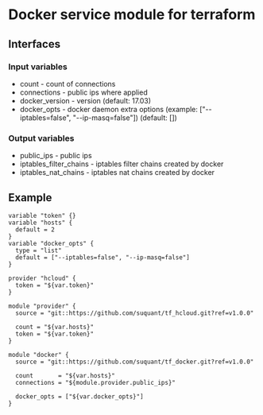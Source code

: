 # Docker service module for terraform

## Interfaces

### Input variables

* count - count of connections
* connections - public ips where applied
* docker_version - version (default: 17.03)
* docker_opts - docker daemon extra options (example: ["--iptables=false", "--ip-masq=false"]) (default: [])

### Output variables

* public_ips - public ips
* iptables_filter_chains - iptables filter chains created by docker
* iptables_nat_chains - iptables nat chains created by docker


## Example

```
variable "token" {}
variable "hosts" {
  default = 2
}
variable "docker_opts" {
  type = "list"
  default = ["--iptables=false", "--ip-masq=false"]
}

provider "hcloud" {
  token = "${var.token}"
}

module "provider" {
  source = "git::https://github.com/suquant/tf_hcloud.git?ref=v1.0.0"

  count = "${var.hosts}"
  token = "${var.token}"
}

module "docker" {
  source = "git::https://github.com/suquant/tf_docker.git?ref=v1.0.0"

  count       = "${var.hosts}"
  connections = "${module.provider.public_ips}"

  docker_opts = ["${var.docker_opts}"]
}

```
